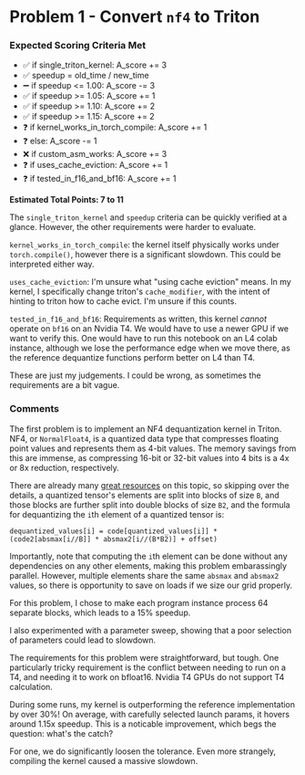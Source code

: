 # Problem 1 - Convert `nf4` to Triton

### Expected Scoring Criteria Met

- ✅ if single_triton_kernel: A_score += 3
- ✅ speedup = old_time / new_time
- ➖   if speedup <= 1.00: A_score -= 3
- ✅   if speedup >= 1.05: A_score += 1
- ✅   if speedup >= 1.10: A_score += 2
- ✅   if speedup >= 1.15: A_score += 2
- ❓ if kernel_works_in_torch_compile: A_score += 1
- ❓   else: A_score -= 1
- ❌ if custom_asm_works: A_score += 3
- ❓ if uses_cache_eviction: A_score += 1
- ❓ if tested_in_f16_and_bf16: A_score += 1

**Estimated Total Points: 7 to 11**

The `single_triton_kernel` and `speedup` criteria can be quickly verified at a glance. However, the other requirements were harder to evaluate.

`kernel_works_in_torch_compile`: the kernel itself physically works under `torch.compile()`, however there is a significant slowdown. This could be interpreted either way.

`uses_cache_eviction`: I'm unsure what "using cache eviction" means. In my kernel, I specifically change triton's `cache_modifier`, with the intent of hinting to triton how to cache evict. I'm unsure if this counts.

`tested_in_f16_and_bf16`: Requirements as written, this kernel *cannot* operate on `bf16` on an Nvidia T4. We would have to use a newer GPU if we want to verify this. One would have to run this notebook on an L4 colab instance, although we lose the performance edge when we move there, as the reference dequantize functions perform better on L4 than T4.

These are just my judgements. I could be wrong, as sometimes the requirements are a bit vague.

### Comments

The first problem is to implement an NF4 dequantization kernel in Triton. NF4, or `NormalFloat4`, is a quantized data type that compresses floating point values and represents them as 4-bit values. The memory savings from this are immense, as compressing 16-bit or 32-bit values into 4 bits is a 4x or 8x reduction, respectively.

There are already many [great resources](https://www.youtube.com/watch?v=2ETNONas068) on this topic, so skipping over the details, a quantized tensor's elements are split into blocks of size `B`, and those blocks are further split into double blocks of size `B2`, and the formula for dequantizing the `i`th element of a quantized tensor is:

```
dequantized_values[i] = code[quantized_values[i]] * (code2[absmax[i//B]] * absmax2[i//(B*B2)] + offset)
```

Importantly, note that computing the `i`th element can be done without any dependencies on any other elements, making this problem embarassingly parallel. However, multiple elements share the same `absmax` and `absmax2` values, so there is opportunity to save on loads if we size our grid properly. 

For this problem, I chose to make each program instance process 64 separate blocks, which leads to a 15% speedup. 

I also experimented with a parameter sweep, showing that a poor selection of parameters could lead to slowdown.

The requirements for this problem were straightforward, but tough. One particularly tricky requirement is the conflict between needing to run on a T4, and needing it to work on bfloat16. Nvidia T4 GPUs do not support T4 calculation.

During some runs, my kernel is outperforming the reference implementation by over 30%! On average, with carefully selected launch params, it hovers around 1.15x speedup. This is a noticable improvement, which begs the question: what's the catch? 

For one, we do significantly loosen the tolerance. Even more strangely, compiling the kernel caused a massive slowdown.